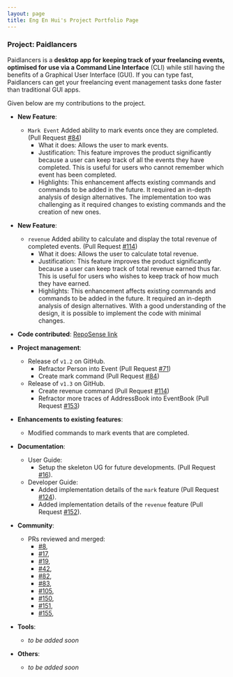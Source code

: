 ```yaml
---
layout: page
title: Eng En Hui's Project Portfolio Page
---
```


### Project: Paidlancers

Paidlancers is a **desktop app for keeping track of your freelancing events, optimised for use via a Command Line Interface** (CLI) while still having the benefits of a Graphical User Interface (GUI). If you can type fast, Paidlancers can get your freelancing event management tasks done faster than traditional GUI apps.


Given below are my contributions to the project.
* **New Feature**:
  * `Mark Event` Added ability to mark events once they are completed. (Pull Request [#84](https://github.com/AY2223S2-CS2103T-T11-3/tp/pull/84))
      * What it does: Allows the user to mark events.
      * Justification: This feature improves the product significantly because a user can keep track of all the events they have completed. This is useful for users who cannot remember which event has been completed.
      * Highlights: This enhancement affects existing commands and commands to be added in the future. It required an in-depth analysis of design alternatives. The implementation too was challenging as it required changes to existing commands and the creation of new ones.

* **New Feature**:
  * `revenue` Added ability to calculate and display the total revenue of completed events. (Pull Request [#114](https://github.com/AY2223S2-CS2103T-T11-3/tp/pull/114))
      * What it does: Allows the user to calculate total revenue.
      * Justification: This feature improves the product significantly because a user can keep track of total revenue earned thus far. This is useful for users who wishes to keep track of how much they have earned.
      * Highlights: This enhancement affects existing commands and commands to be added in the future. It required an in-depth analysis of design alternatives. With a good understanding of the design, it is possible to implement the code with minimal changes.

* **Code contributed**: [RepoSense link](https://nus-cs2103-ay2223s2.github.io/tp-dashboard/?search=engenhui1999&sort=groupTitle&sortWithin=title&timeframe=commit&mergegroup=&groupSelect=groupByRepos&breakdown=true&checkedFileTypes=docs~functional-code~test-code~other&since=2023-02-17)

* **Project management**:
  * Release of `v1.2` on GitHub.
    * Refractor Person into Event (Pull Request [#71](https://github.com/AY2223S2-CS2103T-T11-3/tp/pull/71))
    * Create mark command (Pull Request [#84](https://github.com/AY2223S2-CS2103T-T11-3/tp/pull/84))
  * Release of `v1.3` on GitHub.
    * Create revenue command (Pull Request [#114](https://github.com/AY2223S2-CS2103T-T11-3/tp/pull/114))
    * Refractor more traces of AddressBook into EventBook (Pull Request [#153](https://github.com/AY2223S2-CS2103T-T11-3/tp/pull/153))

* **Enhancements to existing features**:
  * Modified commands to mark events that are completed.

* **Documentation**:
    * User Guide:
      * Setup the skeleton UG for future developments.
      (Pull Request [#16](https://github.com/AY2223S2-CS2103T-T11-3/tp/pull/16)).
    * Developer Guide:
      * Added implementation details of the `mark` feature
      (Pull Request [#124](https://github.com/AY2223S2-CS2103T-T11-3/tp/pull/124)).
      * Added implementation details of the `revenue` feature
      (Pull Request [#152](https://github.com/AY2223S2-CS2103T-T11-3/tp/pull/152)).

* **Community**:
  * PRs reviewed and merged:
      * [#8](https://github.com/AY2223S2-CS2103T-T11-3/tp/pull/8),
      * [#17](https://github.com/AY2223S2-CS2103T-T11-3/tp/pull/17),
      * [#19](https://github.com/AY2223S2-CS2103T-T11-3/tp/pull/19),
      * [#42](https://github.com/AY2223S2-CS2103T-T11-3/tp/pull/42),
      * [#82](https://github.com/AY2223S2-CS2103T-T11-3/tp/pull/82),
      * [#83](https://github.com/AY2223S2-CS2103T-T11-3/tp/pull/83),
      * [#105](https://github.com/AY2223S2-CS2103T-T11-3/tp/pull/105),
      * [#150](https://github.com/AY2223S2-CS2103T-T11-3/tp/pull/150),
      * [#151](https://github.com/AY2223S2-CS2103T-T11-3/tp/pull/151),
      * [#155](https://github.com/AY2223S2-CS2103T-T11-3/tp/pull/155),

* **Tools**:
  * _to be added soon_

* **Others**:
  * _to be added soon_
